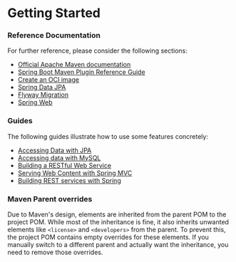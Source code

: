 # Getting Started

### Reference Documentation

For further reference, please consider the following sections:

* [Official Apache Maven documentation](https://maven.apache.org/guides/index.html)
* [Spring Boot Maven Plugin Reference Guide](https://docs.spring.io/spring-boot/3.4.11-SNAPSHOT/maven-plugin)
* [Create an OCI image](https://docs.spring.io/spring-boot/3.4.11-SNAPSHOT/maven-plugin/build-image.html)
* [Spring Data JPA](https://docs.spring.io/spring-boot/3.4.11-SNAPSHOT/reference/data/sql.html#data.sql.jpa-and-spring-data)
* [Flyway Migration](https://docs.spring.io/spring-boot/3.4.11-SNAPSHOT/how-to/data-initialization.html#howto.data-initialization.migration-tool.flyway)
* [Spring Web](https://docs.spring.io/spring-boot/3.4.11-SNAPSHOT/reference/web/servlet.html)

### Guides

The following guides illustrate how to use some features concretely:

* [Accessing Data with JPA](https://spring.io/guides/gs/accessing-data-jpa/)
* [Accessing data with MySQL](https://spring.io/guides/gs/accessing-data-mysql/)
* [Building a RESTful Web Service](https://spring.io/guides/gs/rest-service/)
* [Serving Web Content with Spring MVC](https://spring.io/guides/gs/serving-web-content/)
* [Building REST services with Spring](https://spring.io/guides/tutorials/rest/)

### Maven Parent overrides

Due to Maven's design, elements are inherited from the parent POM to the project POM.
While most of the inheritance is fine, it also inherits unwanted elements like `<license>` and `<developers>` from the
parent.
To prevent this, the project POM contains empty overrides for these elements.
If you manually switch to a different parent and actually want the inheritance, you need to remove those overrides.

